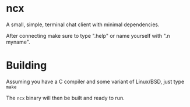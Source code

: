 # ncx

A small, simple, terminal chat client with minimal dependencies.

After connecting make sure to type ".help" or name yourself with ".n myname".

# Building

Assuming you have a C compiler and some variant of Linux/BSD, just type `make`

The `ncx` binary will then be built and ready to run.
